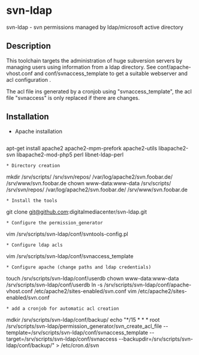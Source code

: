 svn-ldap
========

svn-ldap - svn permissions managed by ldap/microsoft active directory


## Description

This toolchain targets the administration of huge subversion servers by managing users 
using information from a ldap directory.
See conf/apache-vhost.conf and conf/svnaccess_template to get a suitable webserver and acl configuration .

The acl file ins generated by a cronjob using "svnaccess_template", the acl file "svnaccess" 
is only replaced if there are changes.


## Installation

* Apache installation
  ```
apt-get install apache2 apache2-mpm-prefork apache2-utils libapache2-svn libapache2-mod-php5 perl libnet-ldap-perl
  ```
* Directory creation

  ```
mkdir /srv/scripts/ /srv/svn/repos/ /var/log/apache2/svn.foobar.de/ /srv/www/svn.foobar.de
chown www-data:www-data /srv/scripts/ /srv/svn/repos/ /var/log/apache2/svn.foobar.de/ /srv/www/svn.foobar.de
   ```
* Install the tools

  ```
git clone git@github.com:digitalmediacenter/svn-ldap.git
  ```
* Configure the permission_generator

  ```
vim /srv/scripts/svn-ldap/conf/svntools-config.pl
  ```
* Configure ldap acls

  ```
vim /srv/scripts/svn-ldap/conf/svnaccess_template
  ```
* Configure apache (change paths and ldap credentials)

  ```
touch /srv/scripts/svn-ldap/conf/userdb
chown www-data:www-data /srv/scripts/svn-ldap/conf/userdb
ln -s /srv/scripts/svn-ldap/conf/apache-vhost.conf /etc/apache2/sites-enabled/svn.conf
vim /etc/apache2/sites-enabled/svn.conf
  ```
* add a cronjob for automatic acl creation

  ```
  mdkir /srv/scripts/svn-ldap/conf/backup/
  echo "*/15 * * * root /srv/scripts/svn-ldap/permission_generator/svn_create_acl_file --template=/srv/scripts/svn-ldap/conf/svnaccess_template --target=/srv/scripts/svn-ldap/conf/svnaccess  --backupdir=/srv/scripts/svn-ldap/conf/backup/" > /etc/cron.d/svn
  ```
